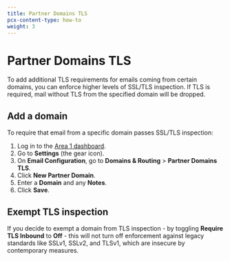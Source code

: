 ```yaml
---
title: Partner Domains TLS
pcx-content-type: how-to
weight: 3
---
```


# Partner Domains TLS

To add additional TLS requirements for emails coming from certain domains, you can enforce higher levels of SSL/TLS inspection. If TLS is required, mail without TLS from the specified domain will be dropped.

## Add a domain

To require that email from a specific domain passes SSL/TLS inspection:

1. Log in to the [Area 1 dashboard](https://horizon.area1security.com/).
2. Go to **Settings** (the gear icon).
3. On **Email Configuration**, go to **Domains & Routing** > **Partner Domains TLS**.
4. Click **New Partner Domain**.
4. Enter a **Domain** and any **Notes**.
5. Click **Save**.

## Exempt TLS inspection

If you decide to exempt a domain from TLS inspection - by toggling **Require TLS Inbound** to **Off** - this will not turn off enforcement against legacy standards like SSLv1, SSLv2, and TLSv1, which are insecure by contemporary measures.